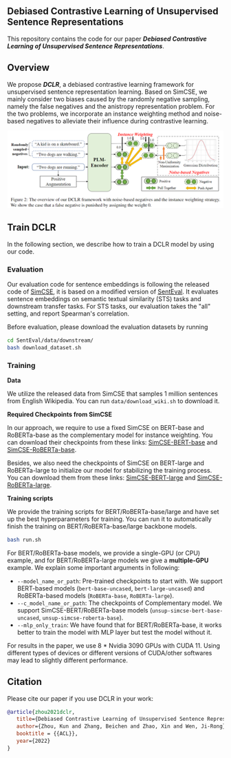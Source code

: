 ## Debiased Contrastive Learning of Unsupervised Sentence Representations

This repository contains the code for our paper ***Debiased Contrastive Learning of Unsupervised Sentence Representations***.

## Overview

We propose ***DCLR***, a debiased contrastive learning framework for unsupervised sentence representation learning. Based on SimCSE, we mainly consider two biases caused by the randomly negative sampling, namely the false negatives and the anistropy representation problem. For the two problems, we incorporate an instance weighting method and noise-based negatives to alleviate their influence during contrastive learning.

![](figure/model.png)

## Train DCLR

In the following section, we describe how to train a DCLR model by using our code.

### Evaluation

Our evaluation code for sentence embeddings is following the released code of [SimCSE](https://github.com/princeton-nlp/SimCSE), it is based on a modified version of [SentEval](https://github.com/facebookresearch/SentEval). It evaluates sentence embeddings on semantic textual similarity (STS) tasks and downstream transfer tasks. For STS tasks, our evaluation takes the "all" setting, and report Spearman's correlation.

Before evaluation, please download the evaluation datasets by running
```bash
cd SentEval/data/downstream/
bash download_dataset.sh
```

### Training

**Data**

We utilize the released data from SimCSE that samples 1 million sentences from English Wikipedia. You can run `data/download_wiki.sh` to download it.

**Required Checkpoints from SimCSE**

In our approach, we require to use a fixed SimCSE on BERT-base and RoBERTa-base as the complementary model for instance weighting. You can download their checkpoints from these links: [SimCSE-BERT-base](https://huggingface.co/princeton-nlp/unsup-simcse-bert-base-uncased) and [SimCSE-RoBERTa-base](https://huggingface.co/princeton-nlp/unsup-simcse-roberta-base).

Besides, we also need the checkpoints of SimCSE on BERT-large and RoBERTa-large to initialize our model for stabilizing the training process. You can download them from these links: [SimCSE-BERT-large](https://huggingface.co/princeton-nlp/unsup-simcse-bert-large-uncased) and [SimCSE-RoBERTa-large](https://huggingface.co/princeton-nlp/unsup-simcse-roberta-large). 

**Training scripts**

We provide the training scripts for BERT/RoBERTa-base/large and have set up the best hyperparameters for training. You can run it to automatically finish the training on BERT/RoBERTa-base/large backbone models.
```bash
bash run.sh
```

For BERT/RoBERTa-base models, we provide a single-GPU (or CPU) example, and for BERT/RoBERTa-large models we give a **multiple-GPU** example. We explain some important arguments in following:
* `--model_name_or_path`: Pre-trained checkpoints to start with. We support BERT-based models (`bert-base-uncased`, `bert-large-uncased`) and RoBERTa-based models (`RoBERTa-base`, `RoBERTa-large`).
* `--c_model_name_or_path`: The checkpoints of Complementary model. We support SimCSE-BERT/RoBERTa-base models (`unsup-simcse-bert-base-uncased`, `unsup-simcse-roberta-base`).
* `--mlp_only_train`: We have found that for BERT/RoBERTa-base, it works better to train the model with MLP layer but test the model without it.


For results in the paper, we use 8 * Nvidia 3090 GPUs with CUDA 11. Using different types of devices or different versions of CUDA/other softwares may lead to slightly different performance.


## Citation

Please cite our paper if you use DCLR in your work:

```bibtex
@article{zhou2021dclr,
   title={Debiased Contrastive Learning of Unsupervised Sentence Representations},
   author={Zhou, Kun and Zhang, Beichen and Zhao, Xin and Wen, Ji-Rong},
   booktitle = {{ACL}},
   year={2022}
}
```